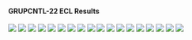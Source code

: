 #### GRUPCNTL-22 ECL Results

![](ECL/GRUPCNTL-22-Field_Production_Comparison_Plot.png)
![](ECL/GRUPCNTL-22-Field_Sales_Gas_Production_Comparison_Plot.png)
![](ECL/GRUPCNTL-22-Group_INJE_Gas_Injection_Comparison_Plot.png)
![](ECL/GRUPCNTL-22-Group_PROD_Production_Comparison_Plot.png)
![](ECL/GRUPCNTL-22-Well_INJ1_Gas_Injection_Comparison_Plot.png)
![](ECL/GRUPCNTL-22-Well_INJ2_Gas_Injection_Comparison_Plot.png)
![](ECL/GRUPCNTL-22-Well_PROD1_Pressure_Comparison_Plot.png)
![](ECL/GRUPCNTL-22-Well_PROD1_Production_and_Mode_of_Control_Plot.png)
![](ECL/GRUPCNTL-22-Well_PROD1_Production_Performance.png)
![](ECL/GRUPCNTL-22-Well_PROD2_Pressure_Comparison_Plot.png)
![](ECL/GRUPCNTL-22-Well_PROD2_Production_and_Mode_of_Control_Plot.png)
![](ECL/GRUPCNTL-22-Well_PROD2_Production_Performance.png)
![](ECL/GRUPCNTL-22-Well_PROD3_Pressure_Comparison_Plot.png)
![](ECL/GRUPCNTL-22-Well_PROD3_Production_and_Mode_of_Control_Plot.png)
![](ECL/GRUPCNTL-22-Well_PROD3_Production_Performance.png)
![](ECL/GRUPCNTL-22-Well_PROD4_Pressure_Comparison_Plot.png)
![](ECL/GRUPCNTL-22-Well_PROD4_Production_and_Mode_of_Control_Plot.png)
![](ECL/GRUPCNTL-22-Well_PROD4_Production_Performance.png)
